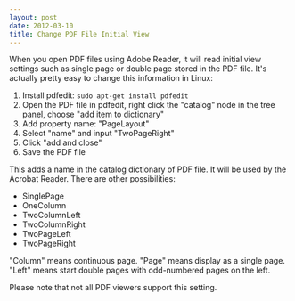 ```yaml
---
layout: post
date: 2012-03-10
title: Change PDF File Initial View
---
```


When you open PDF files using Adobe Reader, it will read initial view settings such as single page or double page stored in the PDF file. It's actually pretty easy to change this information in Linux:

1. Install pdfedit: `sudo apt-get install pdfedit`
2. Open the PDF file in pdfedit, right click the "catalog" node in the tree panel, choose "add item to dictionary"
3. Add property name: "PageLayout"
3. Select "name" and input "TwoPageRight"
4. Click "add and close"
5. Save the PDF file

This adds a name in the catalog dictionary of PDF file. It will be used by the Acrobat Reader. There are other possibilities:

- SinglePage
- OneColumn
- TwoColumnLeft
- TwoColumnRight
- TwoPageLeft
- TwoPageRight

"Column" means continuous page. "Page" means display as a single page. "Left" means start double pages  with odd-numbered pages on the left.

Please note that not all PDF viewers support this setting.
